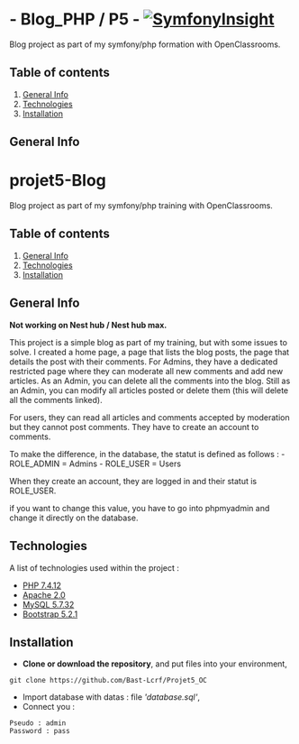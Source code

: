 # - Blog_PHP / P5 - [![SymfonyInsight](https://insight.symfony.com/projects/e14c5bcb-8095-49f8-8449-8f9f6b5c6df3/big.svg)](https://insight.symfony.com/projects/e14c5bcb-8095-49f8-8449-8f9f6b5c6df3)
Blog project as part of my symfony/php formation with OpenClassrooms.

## Table of contents
1. [General Info](#general-info)
2. [Technologies](#technologies)
3. [Installation](#installation)

## General Info
# projet5-Blog
Blog project as part of my symfony/php training with OpenClassrooms.

## Table of contents
1. [General Info](#general-info)
2. [Technologies](#technologies)
3. [Installation](#installation)

## General Info

**Not working on Nest hub / Nest hub max.**

This project is a simple blog as part of my training, but with some issues to solve.
I created a home page, a page that lists the blog posts, the page that details the post with their comments.
For Admins, they have a dedicated restricted page where they can moderate all new comments and add new articles.
As an Admin, you can delete all the comments into the blog.
Still as an Admin, you can modify all articles posted or delete them (this will delete all the comments linked).

For users, they can read all articles and comments accepted by moderation but they cannot post comments.
They have to create an account to comments.

To make the difference, in the database, the statut is defined as follows :
    - ROLE_ADMIN = Admins
    - ROLE_USER = Users

When they create an account, they are logged in and their statut is ROLE_USER.

if you want to change this value, you have to go into phpmyadmin and change it directly on the database.


## Technologies
A list of technologies used within the project :
* [PHP 7.4.12](https://www.php.net/)
* [Apache 2.0](https://www.apachelounge.com/download/VC15/)
* [MySQL 5.7.32](https://downloads.mysql.com/archives/installer/)
* [Bootstrap 5.2.1](https://getbootstrap.com/docs/5.2/getting-started/introduction/)

## Installation
* **Clone or download the repository**, and put files into your environment,
```
git clone https://github.com/Bast-Lcrf/Projet5_OC
```
* Import database with datas : file _'database.sql'_,
* Connect you : 
```
Pseudo : admin
Password : pass
```